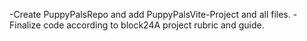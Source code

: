 -Create PuppyPalsRepo and add PuppyPalsVite-Project and all files.
-Finalize code according to block24A project rubric and guide.
